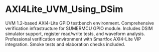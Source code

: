 # AXI4Lite_UVM_Using_DSim
UVM 1.2-based AXI4-Lite GPIO testbench environment. Comprehensive verification infrastructure for SUMERMCU GPIO module. Includes DSIM simulator support, register read/write tests, and waveform analysis. Professional verification environment with Smartfox AXI4-Lite VIP integration. Smoke tests and elaboration checks included.
